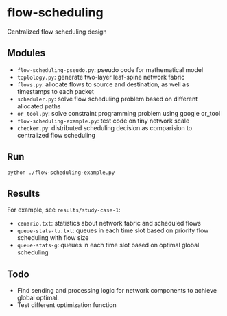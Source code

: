 # flow-scheduling
Centralized flow scheduling design

## Modules
* `flow-scheduling-pseudo.py`: pseudo code for mathematical model
* `toplology.py`: generate two-layer leaf-spine network fabric
* `flows.py`: allocate flows to source and destination, as well as timestamps to each packet
* `scheduler.py`: solve flow scheduling problem based on different allocated paths
* `or_tool.py`: solve constraint programming problem using google or_tool
* `flow-scheduling-example.py`: test code on tiny network scale
* `checker.py`: distributed scheduling decision as comparision to centralized flow scheduling

## Run
```
python ./flow-scheduling-example.py
```

## Results
For example, see `results/study-case-1`:
* `cenario.txt`: statistics about network fabric and scheduled flows
* `queue-stats-tu.txt`: queues in each time slot based on priority flow scheduling with flow size
* `queue-stats-g`: queues in each time slot based on optimal global scheduling

## Todo
* Find sending and processing logic for network components to achieve global optimal.
* Test different optimization function 
